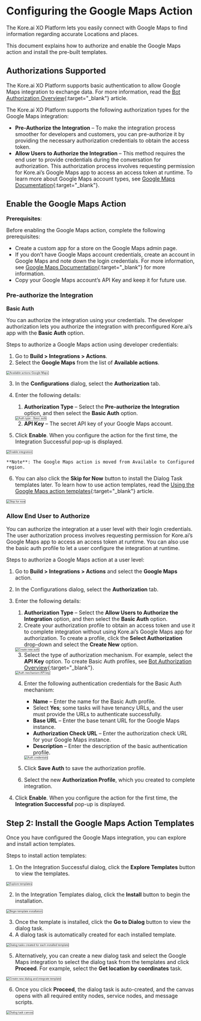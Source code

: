 # **Configuring the Google Maps Action**

The Kore.ai XO Platform lets you easily connect with Google Maps to find information regarding accurate Locations and places.

This document explains how to authorize and enable the Google Maps action and install the pre-built templates.


## Authorizations Supported

The Kore.ai XO Platform supports basic authentication to allow Google Maps integration to exchange data. For more information, read the [Bot Authorization Overview](../../../../dev-tools/bot-authentication){:target="_blank"} article.

The Kore.ai XO Platform supports the following authorization types for the Google Maps integration:

* **Pre-Authorize the Integration** – To make the integration process smoother for developers and customers, you can pre-authorize it by providing the necessary authorization credentials to obtain the access token.
* **Allow Users to Authorize the Integration** – This method requires the end user to provide credentials during the conversation for authorization. This authorization process involves requesting permission for Kore.ai’s Google Maps app to access an access token at runtime. To learn more about Google Maps account types, see [Google Maps Documentation](https://developers.google.com/maps/documentation){:target="_blank"}.


## Enable the Google Maps Action

**Prerequisites**:

Before enabling the Google Maps action, complete the following prerequisites:

* Create a custom app for a store on the Google Maps admin page.
* If you don’t have Google Maps account credentials, create an account in Google Maps and note down the login credentials. For more information, see [Google Maps Documentation](https://developers.google.com/maps/documentation){:target="_blank"} for more information.
* Copy your Google Maps account’s API Key and keep it for future use.


### Pre-authorize the Integration

**Basic Auth**

You can authorize the integration using your credentials. The developer authorization lets you authorize the integration with preconfigured Kore.ai’s app with the **Basic Auth** option.

Steps to authorize a Google Maps action using developer credentials:

1. Go to **Build > Integrations > Actions**.
2. Select the **Google Maps** from the list of **Available actions**.  
<img src="../images/google-maps-action-img1.png" alt="Available actions-Google Maps" title="Available actions-Google Maps" style="border: 1px solid gray;zoom:50%;"/>

3. In the **Configurations** dialog, select the **Authorization** tab.
4. Enter the following details:
    1. **Authorization Type** – Select the **Pre-authorize the Integration** option, and then select the **Basic Auth** option.  
    <img src="../images/google-maps-action-img2.png" alt="Auth type - Basic auth" title="Auth type - Basic auth" style="border: 1px solid gray;zoom:50%;"/>

    2. **API Key** – The secret API key of your Google Maps account.


5. Click **Enable**. When you configure the action for the first time, the Integration Successful pop-up is displayed.  
<img src="../images/google-maps-action-img3.png" alt="Enable integration" title="Enable integration" style="border: 1px solid gray;zoom:50%;"/>  
  
    **Note**: The Google Maps action is moved from Available to Configured region.

6. You can also click the **Skip for Now** button to install the Dialog Task templates later. To learn how to use action templates, read the [Using the Google Maps action templates](../using-the-google-maps-action-templates/){:target="_blank"} article.  
<img src="../images/google-maps-action-img4.png" alt="Skip for now" title="Skip for now" style="border: 1px solid gray;zoom:50%;"/>


### Allow End User to Authorize

You can authorize the integration at a user level with their login credentials. The user authorization process involves requesting permission for Kore.ai’s Google Maps app to access an access token at runtime. You can also use the basic auth profile to let a user configure the integration at runtime.

Steps to authorize a Google Maps action at a user level:

1. Go to **Build > Integrations > Actions** and select the **Google Maps** action.
2. In the Configurations dialog, select the **Authorization** tab.
3. Enter the following details:
    1. **Authorization Type** – Select the **Allow Users to Authorize the Integration** option, and then select the **Basic Auth** option.
    2. Create your authorization profile to obtain an access token and use it to complete integration without using Kore.ai’s Google Maps app for authorization. To create a profile, click the **Select Authorization** drop-down and select the **Create New** option.  
    <img src="../images/google-maps-action-img5.png" alt="Create new auth" title="Create new auth" style="border: 1px solid gray;zoom:50%;"/>

    3. Select the type of authorization mechanism. For example, select the **API Key** option. To create Basic Auth profiles, see [Bot Authorization Overview](../../../../dev-tools/bot-authentication){:target="_blank"}.  
    <img src="../images/google-maps-action-img6.png" alt="Auth mechanism-API key" title="Auth mechanism-API key" style="border: 1px solid gray;zoom:50%;"/>

    4. Enter the following authentication credentials for the Basic Auth mechanism:
        * **Name** – Enter the name for the Basic Auth profile.
        * Select **Yes**; some tasks will have tenancy URLs, and the user must provide the URLs to authenticate successfully.
        * **Base URL** – Enter the base tenant URL for the Google Maps instance.
        * **Authorization Check URL** – Enter the authorization check URL for your Google Maps instance.
        * **Description** – Enter the description of the basic authentication profile.  
        <img src="../images/google-maps-action-img7.png" alt="Auth credentials" title="Auth credentials" style="border: 1px solid gray;zoom:50%;"/>

    5. Click **Save Auth** to save the authorization profile.
    6. Select the new **Authorization Profile**, which you created to complete integration.

4. Click **Enable**. When you configure the action for the first time, the **Integration Successful** pop-up is displayed.


## Step 2: Install the Google Maps Action Templates

Once you have configured the Google Maps integration, you can explore and install action templates.

Steps to install action templates:

1. On the Integration Successful dialog, click the **Explore Templates** button to view the templates.  
<img src="../images/google-maps-action-img8.png" alt="Explore templates" title="Explore templates" style="border: 1px solid gray;zoom:50%;"/>

2. In the Integration Templates dialog, click the **Install** button to begin the installation.  
<img src="../images/google-maps-action-img9.png" alt="Begin template installation" title="Begin template installation" style="border: 1px solid gray;zoom:50%;"/>

3. Once the template is installed, click the **Go to Dialog** button to view the dialog task.
4. A dialog task is automatically created for each installed template.  
<img src="../images/google-maps-action-img10.png" alt="Dialog tasks created for each installed template" title="Dialog tasks created for each installed template" style="border: 1px solid gray;zoom:50%;"/>

5. Alternatively, you can create a new dialog task and select the Google Maps integration to select the dialog task from the templates and click **Proceed**. For example, select the **Get location by coordinates** task.  
<img src="../images/google-maps-action-img11-tem-img2.png" alt="Create new dialog and integrate template" title="Create new dialog and integrate template" style="border: 1px solid gray;zoom:50%;"/>

6. Once you click **Proceed**, the dialog task is auto-created, and the canvas opens with all required entity nodes, service nodes, and message scripts.  
<img src="../images/google-maps-action-img12-tem-img4.png" alt="Dialog task canvas" title="Dialog task canvas" style="border: 1px solid gray;zoom:50%;"/>
